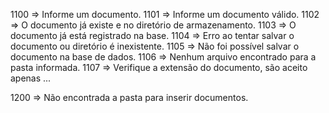 1100        => Informe um documento. 
1101        => Informe um documento válido.
1102        => O documento já existe e no diretório de armazenamento.
1103        => O documento já está registrado na base.
1104        => Erro ao tentar salvar o documento ou diretório é inexistente.
1105        => Não foi possível salvar o documento na base de dados.
1106        => Nenhum arquivo encontrado para a pasta informada.
1107        => Verifique a extensão do documento, são aceito apenas ...

<!-- Erros de Pastas -->
1200        => Não encontrada a pasta para inserir documentos.